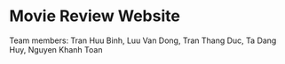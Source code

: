 # Movie Review Website
Team members: Tran Huu Binh, Luu Van Dong, Tran Thang Duc, Ta Dang Huy, Nguyen Khanh Toan
